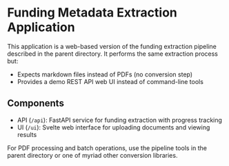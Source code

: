 # Funding Metadata Extraction Application

This application is a web-based version of the funding extraction pipeline described in the parent directory. It performs the same extraction process but:

- Expects markdown files instead of PDFs (no conversion step)
- Provides a demo REST API web UI instead of command-line tools

## Components

- API (`/api`): FastAPI service for funding extraction with progress tracking
- UI (`/ui`): Svelte web interface for uploading documents and viewing results

For PDF processing and batch operations, use the pipeline tools in the parent directory or one of myriad other conversion libraries.